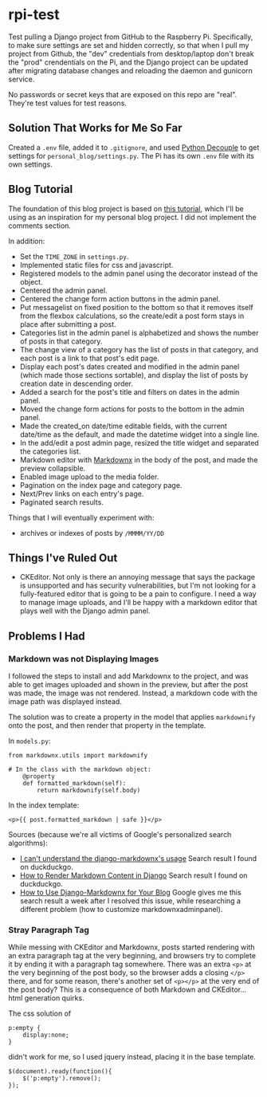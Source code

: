 # rpi-test

Test pulling a Django project from GitHub to the Raspberry Pi. Specifically, to make sure settings are set and hidden correctly, so that when I pull my project from Github, the "dev" credentials from desktop/laptop don't break the "prod" crendentials on the Pi, and the Django project can be updated after migrating database changes and reloading the daemon and gunicorn service.

No passwords or secret keys that are exposed on this repo are "real". They're test values for test reasons.

## Solution That Works for Me So Far

Created a `.env` file, added it to `.gitignore`, and used [Python Decouple](https://pypi.org/project/python-decouple/) to get settings for `personal_blog/settings.py`. The Pi has its own `.env` file with its own settings.

## Blog Tutorial

The foundation of this blog project is based on [this tutorial](https://realpython.com/build-a-blog-from-scratch-django/#start-your-django-project), which I'll be using as an inspiration for my personal blog project. I did not implement the comments section.

In addition:

* Set the `TIME_ZONE` in `settings.py`.
* Implemented static files for css and javascript.
* Registered models to the admin panel using the decorator instead of the object.
* Centered the admin panel.
* Centered the change form action buttons in the admin panel.
* Put messagelist on fixed position to the bottom so that it removes itself from the flexbox calculations, so the create/edit a post form stays in place after submitting a post.
* Categories list in the admin panel is alphabetized and shows the number of posts in that category.
* The change view of a category has the list of posts in that category, and each post is a link to that post's edit page.
* Display each post's dates created and modified in the admin panel (which made those sections sortable), and display the list of posts by creation date in descending order.
* Added a search for the post's title and filters on dates in the admin panel.
* Moved the change form actions for posts to the bottom in the admin panel.
* Made the created_on date/time editable fields, with the current date/time as the default, and made the datetime widget into a single line.
* In the add/edit a post admin page, resized the title widget and separated the categories list.
* Markdown editor with [Markdownx](https://neutronx.github.io/django-markdownx/installation/) in the body of the post, and made the preview collapsible.
* Enabled image upload to the media folder.
* Pagination on the index page and category page.
* Next/Prev links on each entry's page.
* Paginated search results.

Things that I will eventually experiment with:

* archives or indexes of posts by `/MMMM/YY/DD`

## Things I've Ruled Out

* CKEditor. Not only is there an annoying message that says the package is unsupported and has security vulnerabilities, but I'm not looking for a fully-featured editor that is going to be a pain to configure. I need a way to manage image uploads, and I'll be happy with a markdown editor that plays well with the Django admin panel.

## Problems I Had

### Markdown was not Displaying Images

I followed the steps to install and add Markdownx to the project, and was able to get images uploaded and shown in the preview, but after the post was made, the image was not rendered. Instead, a markdown code with the image path was displayed instead.

The solution was to create a property in the model that applies `markdownify` onto the post, and then render that property in the template.

In `models.py`:

```
from markdownx.utils import markdownify

# In the class with the markdown object:
    @property
    def formatted_markdown(self):
        return markdownify(self.body)
```

In the index template:

```
<p>{{ post.formatted_markdown | safe }}</p>
```

Sources (because we're all victims of Google's personalized search algorithms):

* [I can't understand the django-markdownx's usage](https://stackoverflow.com/questions/42416123/i-cant-understand-the-django-markdownxs-usage/42418210#42418210) Search result I found on duckduckgo.
* [How to Render Markdown Content in Django](https://bastakiss.com/blog/django-6/how-to-render-markdown-content-in-django-388) Search result I found on duckduckgo.
* [How to Use Django-Markdownx for Your Blog](https://blog.existenceundefined.com/2023/07/test.html) Google gives me this search result a week after I resolved this issue, while researching a different problem (how to customize markdownxadminpanel).

### Stray Paragraph Tag

While messing with CKEditor and Markdownx, posts started rendering with an extra paragraph tag at the very beginning, and browsers try to complete it by ending it with a paragraph tag somewhere. There was an extra `<p>` at the very beginning of the post body, so the browser adds a closing `</p>` there, and for some reason, there's another set of `<p></p>` at the very end of the post body? This is a consequence of both Markdown and CKEditor... html generation quirks.

The css solution of

```
p:empty {
    display:none;
}
```

didn't work for me, so I used jquery instead, placing it in the base template.

```
$(document).ready(function(){
    $('p:empty').remove();
});
```
